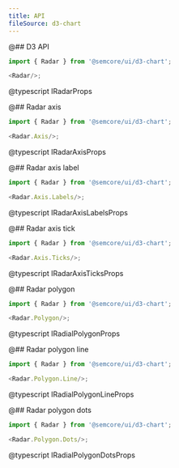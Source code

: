 ```yaml
---
title: API
fileSource: d3-chart
---
```


@## D3 API

```js
import { Radar } from '@semcore/ui/d3-chart';

<Radar/>;
```

@typescript IRadarProps

@## Radar axis

```js
import { Radar } from '@semcore/ui/d3-chart';

<Radar.Axis/>;
```

@typescript IRadarAxisProps

@## Radar axis label

```js
import { Radar } from '@semcore/ui/d3-chart';

<Radar.Axis.Labels/>;
```

@typescript IRadarAxisLabelsProps

@## Radar axis tick

```js
import { Radar } from '@semcore/ui/d3-chart';

<Radar.Axis.Ticks/>;
```

@typescript IRadarAxisTicksProps

@## Radar polygon

```js
import { Radar } from '@semcore/ui/d3-chart';

<Radar.Polygon/>;
```

@typescript IRadialPolygonProps

@## Radar polygon line

```js
import { Radar } from '@semcore/ui/d3-chart';

<Radar.Polygon.Line/>;
```

@typescript IRadialPolygonLineProps

@## Radar polygon dots

```js
import { Radar } from '@semcore/ui/d3-chart';

<Radar.Polygon.Dots/>;
```

@typescript IRadialPolygonDotsProps